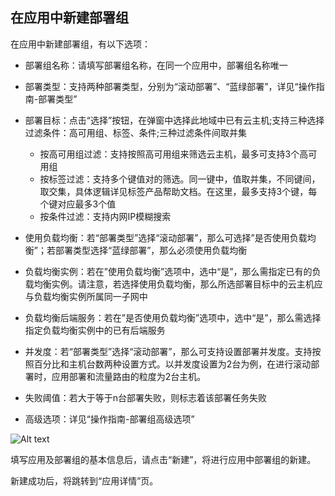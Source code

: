 ## 在应用中新建部署组

在应用中新建部署组，有以下选项：

- 部署组名称：请填写部署组名称，在同一个应用中，部署组名称唯一
- 部署类型：支持两种部署类型，分别为“滚动部署”、“蓝绿部署”，详见“操作指南-部署类型”
- 部署目标：点击“选择”按钮，在弹窗中选择此地域中已有云主机;支持三种选择过滤条件：高可用组、标签、条件;三种过滤条件间取并集

    - 按高可用组过滤：支持按照高可用组来筛选云主机，最多可支持3个高可用组
    - 按标签过滤：支持多个键值对的筛选。同一键中，值取并集，不同键间，取交集，具体逻辑详见标签产品帮助文档。在这里，最多支持3个键，每个键对应最多3个值
    - 按条件过滤：支持内网IP模糊搜索
    
- 使用负载均衡：若“部署类型”选择“滚动部署”，那么可选择”是否使用负载均衡”；若部署类型选择“蓝绿部署”，那么必须使用负载均衡
- 负载均衡实例：若在”使用负载均衡”选项中，选中“是”，那么需指定已有的负载均衡实例。请注意，若选择使用负载均衡，那么所选部署目标中的云主机应与负载均衡实例所属同一子网中
- 负载均衡后端服务：若在”是否使用负载均衡”选项中，选中“是”，那么需选择指定负载均衡实例中的已有后端服务
- 并发度：若“部署类型”选择“滚动部署”，那么可支持设置部署并发度。支持按照百分比和主机台数两种设置方式。以并发度设置为2台为例，在进行滚动部署时，应用部署和流量路由的粒度为2台主机。
- 失败阈值：若大于等于n台部署失败，则标志着该部署任务失败
- 高级选项：详见“操作指南-部署组高级选项”


![Alt text](https://github.com/jdcloudcom/cn/blob/edit/image/CodeDeploy/Ch/Oper-5%EF%BC%88Ch%EF%BC%89.png)

填写应用及部署组的基本信息后，请点击“新建”，将进行应用中部署组的新建。

新建成功后，将跳转到“应用详情”页。
